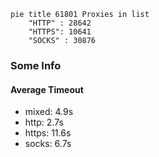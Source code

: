
```mermaid
pie title 61801 Proxies in list
    "HTTP" : 28642
    "HTTPS": 10641
    "SOCKS" : 30876
```

### Some Info
#### Average Timeout

- mixed: 4.9s
- http: 2.7s
- https: 11.6s
- socks: 6.7s